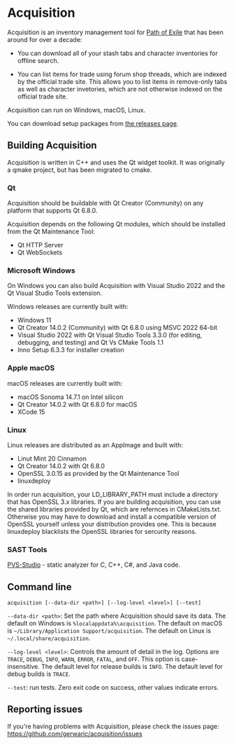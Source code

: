 # Acquisition
Acquisition is an inventory management tool for [Path of Exile](https://www.pathofexile.com/) that has been around for over a decade:

- You can download all of your stash tabs and character inventories for offline search.

- You can list items for trade using forum shop threads, which are indexed by the official trade site. This allows you to list items in remove-only tabs as well as character invetories, which are not otherwise indexed on the official trade site.

Acquisition can run on Windows, macOS, Linux.

You can download setup packages from [the releases page](https://github.com/gerwaric/acquisition/releases).

## Building Acquisition

Acquisition is written in C++ and uses the Qt widget toolkit. It was originally a qmake project, but has been migrated to cmake.

### Qt

Acquisition should be buildable with Qt Creator (Community) on any platform that supports Qt 6.8.0.

Acquisition depends on the following Qt modules, which should be installed from the Qt Maintenance Tool:
- Qt HTTP Server
- Qt WebSockets

### Microsoft Windows

On Windows you can also build Acquisition with Visual Studio 2022 and the Qt Visual Studio Tools extension.

Windows releases are currently built with:
- Windows 11
- Qt Creator 14.0.2 (Community) with Qt 6.8.0 using MSVC 2022 64-bit
- Visual Studio 2022 with Qt Visual Studio Tools 3.3.0 (for editing, debugging, and testing) and Qt Vs CMake Tools 1.1
- Inno Setup 6.3.3 for installer creation

### Apple macOS

macOS releases are currently built with:
- macOS Sonoma 14.7.1 on Intel silicon
- Qt Creator 14.0.2 with Qt 6.8.0 for macOS
- XCode 15

### Linux

Linux releases are distributed as an AppImage and built with:
- Linut Mint 20 Cinnamon
- Qt Creator 14.0.2 with Qt 6.8.0
- OpenSSL 3.0.15 as provided by the Qt Maintenance Tool
- linuxdeploy

In order run acquisition, your LD_LIBRARY_PATH must include a directory that has OpenSSL 3.x libraries. If you are building acquisition, you can use the shared libraries provided by Qt, which are refernces in CMakeLists.txt. Otherwise you may have to download and install a compatible version of OpenSSL yourself unless your distribution provides one. This is because linuxdeploy blacklists the OpenSSL libraries for sercurity reasons.

### SAST Tools

[PVS-Studio](https://pvs-studio.com/en/pvs-studio/?utm_source=website&utm_medium=github&utm_campaign=open_source) - static analyzer for C, C++, C#, and Java code.

## Command line

`acquisition [--data-dir <path>] [--log-level <level>] [--test]`

`--data-dir <path>`:
	Set the path where Acquisition should save its data.
	The default on Windows is `%localappdata%\acquisition`.
	The default on macOS is `~/Library/Application Support/acquisition`.
	The default on Linux is `~/.local/share/acquisition`.

`--log-level <level>`:
	Controls the amount of detail in the log.
	Options are `TRACE`, `DEBUG`, `INFO`, `WARN`, `ERROR`, `FATAL`, and `OFF`.
 	This option is case-insensitive.
	The default level for release builds is `INFO`.
	The default level for debug builds is `TRACE`.

`--test`:
	run tests. Zero exit code on success, other values indicate errors.

## Reporting issues

If you're having problems with Acquisition, please check the issues page: https://github.com/gerwaric/acquisition/issues
